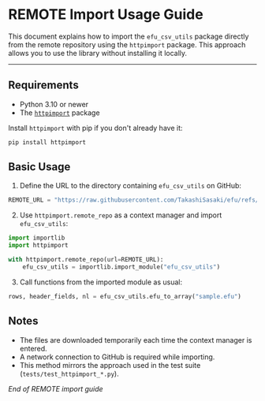 # REMOTE Import Usage Guide

This document explains how to import the `efu_csv_utils` package directly from the remote repository using the `httpimport` package. This approach allows you to use the library without installing it locally.

---

## Requirements

- Python 3.10 or newer
- The [`httpimport`](https://pypi.org/project/httpimport/) package

Install `httpimport` with pip if you don't already have it:

```bash
pip install httpimport
```

## Basic Usage

1. Define the URL to the directory containing `efu_csv_utils` on GitHub:

```python
REMOTE_URL = "https://raw.githubusercontent.com/TakashiSasaki/efu/refs/heads/main/src/"
```

2. Use `httpimport.remote_repo` as a context manager and import `efu_csv_utils`:

```python
import importlib
import httpimport

with httpimport.remote_repo(url=REMOTE_URL):
    efu_csv_utils = importlib.import_module("efu_csv_utils")
```

3. Call functions from the imported module as usual:

```python
rows, header_fields, nl = efu_csv_utils.efu_to_array("sample.efu")
```

## Notes

- The files are downloaded temporarily each time the context manager is entered.
- A network connection to GitHub is required while importing.
- This method mirrors the approach used in the test suite (`tests/test_httpimport_*.py`).

*End of REMOTE import guide*
